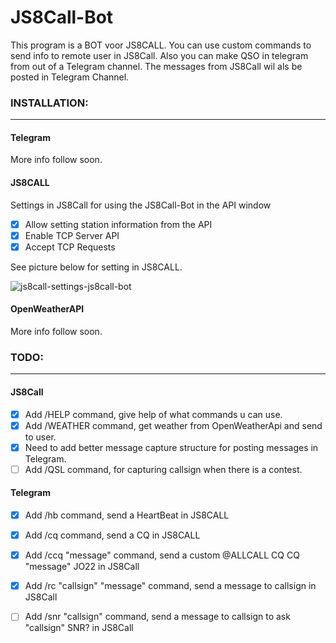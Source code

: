 # JS8Call-Bot
This program is a BOT voor JS8CALL. You can use custom commands to send info to remote user in JS8Call. Also you can make QSO in telegram from out of a Telegram channel. The messages from JS8Call wil als be posted in Telegram Channel.


### INSTALLATION:
---

#### Telegram

More info follow soon.

#### JS8CALL 

Settings in JS8Call for using the JS8Call-Bot in the API window
- [x] Allow setting station information from the API
- [x] Enable TCP Server API
- [x] Accept TCP Requests

See picture below for setting in JS8CALL.

![js8call-settings-js8call-bot](https://user-images.githubusercontent.com/60797474/199588064-5dd681f6-984e-4e30-874b-0bb7659e6045.png)

#### OpenWeatherAPI

More info follow soon.


### TODO:
---

#### JS8Call

- [x] Add /HELP command, give help of what commands u can use. 
- [x] Add /WEATHER command, get weather from OpenWeatherApi and send to user.
- [x] Need to add better message capture structure for posting messages in Telegram.
- [ ] Add /QSL command, for capturing callsign when there is a contest.

#### Telegram

- [x] Add /hb command, send a HeartBeat in JS8CALL
- [x] Add /cq command, send a CQ in JS8CALL
- [x] Add /ccq "message" command, send a custom @ALLCALL CQ CQ "message" JO22 in JS8Call
- [x] Add /rc "callsign" "message" command, send a message to callsign in JS8Call
- [ ] Add /snr "callsign" command, send a message to callsign to ask "callsign" SNR? in JS8Call




